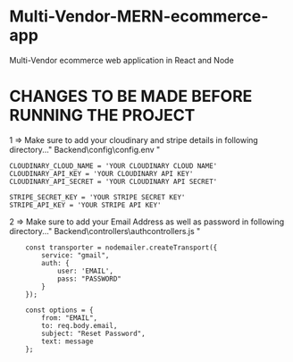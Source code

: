 # Multi-Vendor-MERN-ecommerce-app
Multi-Vendor ecommerce web application in React and Node


# CHANGES TO BE MADE BEFORE RUNNING THE PROJECT

1 => Make sure to add your cloudinary and stripe details in following directory..." Backend\config\config.env " 

    CLOUDINARY_CLOUD_NAME = 'YOUR CLOUDINARY CLOUD NAME'
    CLOUDINARY_API_KEY = 'YOUR CLOUDINARY API KEY'
    CLOUDINARY_API_SECRET = 'YOUR CLOUDINARY API SECRET'

    STRIPE_SECRET_KEY = 'YOUR STRIPE SECRET KEY'
    STRIPE_API_KEY = 'YOUR STRIPE API KEY'

2 => Make sure to add your Email Address as well as password in following directory..." Backend\controllers\authcontrollers.js "

        const transporter = nodemailer.createTransport({
            service: "gmail",
            auth: {
                user: 'EMAIL', 
                pass: "PASSWORD"
            }
        });

        const options = {
            from: "EMAIL",
            to: req.body.email,
            subject: "Reset Password",
            text: message
        };